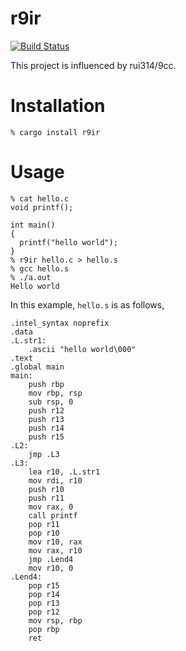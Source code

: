 # r9ir

[![Build Status](https://travis-ci.org/kawakami-o3/r9ir.svg?branch=master)](https://travis-ci.org/kawakami-o3/r9ir)


This project is influenced by rui314/9cc.

# Installation

```
% cargo install r9ir
```

# Usage

```
% cat hello.c
void printf();

int main()
{
  printf("hello world");
}
% r9ir hello.c > hello.s
% gcc hello.s
% ./a.out
Hello world
```

In this example, `hello.s` is as follows,

```
.intel_syntax noprefix
.data
.L.str1:
	.ascii "hello world\000"
.text
.global main
main:
	push rbp
	mov rbp, rsp
	sub rsp, 0
	push r12
	push r13
	push r14
	push r15
.L2:
	jmp .L3
.L3:
	lea r10, .L.str1
	mov rdi, r10
	push r10
	push r11
	mov rax, 0
	call printf
	pop r11
	pop r10
	mov r10, rax
	mov rax, r10
	jmp .Lend4
	mov r10, 0
.Lend4:
	pop r15
	pop r14
	pop r13
	pop r12
	mov rsp, rbp
	pop rbp
	ret
```


